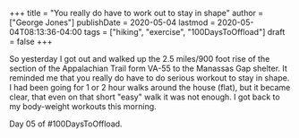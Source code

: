 +++
title = "You really do have to work out to stay in shape"
author = ["George Jones"]
publishDate = 2020-05-04
lastmod = 2020-05-04T08:13:36-04:00
tags = ["hiking", "exercise", "100DaysToOffload"]
draft = false
+++

So yesterday I got out and walked up the 2.5 miles/900 foot rise of
the section of the Appalachian Trail form VA-55 to the Manassas Gap
shelter.   It reminded me that you really do have to do serious
workout to stay in shape.   I had been going for 1 or 2 hour walks
around the house (flat), but it became clear, that even on that short
"easy" walk it was not enough.  I got back to my body-weight workouts
this morning.

Day 05 of #100DaysToOffload.
